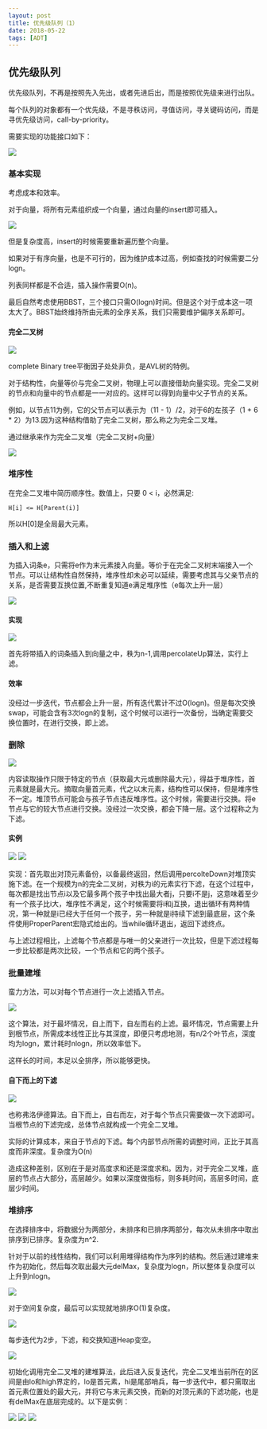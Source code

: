 ```yaml
---
layout: post
title: 优先级队列（1）
date: 2018-05-22
tags: [ADT]
---
```


## 优先级队列

优先级队列，不再是按照先入先出，或者先进后出，而是按照优先级来进行出队。

每个队列的对象都有一个优先级，不是寻秩访问，寻值访问，寻关键码访问，而是寻优先级访问，call-by-priority。

需要实现的功能接口如下：

<img src="http://os310ujuc.bkt.clouddn.com/pri.png">

### 基本实现

考虑成本和效率。

对于向量，将所有元素组织成一个向量，通过向量的insert即可插入。

<img src="http://os310ujuc.bkt.clouddn.com/pri1.png">

但是复杂度高，insert的时候需要重新遍历整个向量。

如果对于有序向量，也是不可行的，因为维护成本过高，例如查找的时候需要二分logn。

列表同样都是不合适，插入操作需要O(n)。

最后自然考虑使用BBST，三个接口只需O(logn)时间。但是这个对于成本这一项太大了。BBST始终维持所由元素的全序关系，我们只需要维护偏序关系即可。

#### 完全二叉树

<img src="http://os310ujuc.bkt.clouddn.com/pri3.png">

complete Binary tree平衡因子处处非负，是AVL树的特例。

对于结构性，向量等价与完全二叉树，物理上可以直接借助向量实现。完全二叉树的节点和向量中的节点都是一一对应的。这样可以得到向量中父子节点的关系。

例如，以节点11为例，它的父节点可以表示为（11 - 1）/2，对于6的左孩子（1 + 6 * 2）为13.因为这种结构借助了完全二叉树，那么称之为完全二叉堆。

通过继承来作为完全二叉堆（完全二叉树+向量）

<img src="http://os310ujuc.bkt.clouddn.com/pri4.png">

### 堆序性

在完全二叉堆中简历顺序性。数值上，只要 0 < i，必然满足:

    H[i] <= H[Parent(i)]

所以H[0]是全局最大元素。

### 插入和上滤

为插入词条e，只需将e作为末元素接入向量。等价于在完全二叉树末端接入一个节点。可以让结构性自然保持，堆序性却未必可以延续，需要考虑其与父亲节点的关系，是否需要互换位置,不断重复知道e满足堆序性（e每次上升一层）

<img src="http://os310ujuc.bkt.clouddn.com/pri5.png">

#### 实现

<img src="http://os310ujuc.bkt.clouddn.com/pri6.png">

首先将带插入的词条插入到向量之中，秩为n-1,调用percolateUp算法，实行上滤。

#### 效率

没经过一步迭代，节点都会上升一层，所有迭代累计不过O(logn)。但是每次交换swap，可能会含有3次logn的复制，这个时候可以进行一次备份，当确定需要交换位置时，在进行交换，即上滤。

### 删除

<img src="http://os310ujuc.bkt.clouddn.com/pri7.png">

内容读取操作只限于特定的节点（获取最大元或删除最大元），得益于堆序性，首元素就是最大元。摘取向量首元素，代之以末元素，结构性可以保持，但是堆序性不一定。堆顶节点可能会与孩子节点违反堆序性。这个时候，需要进行交换。将e节点与它的较大节点进行交换。没经过一次交换，都会下降一层。这个过程称之为下滤。

#### 实例

<img src="http://os310ujuc.bkt.clouddn.com/pri8.png">

<img src="http://os310ujuc.bkt.clouddn.com/pri9.png">

实现：首先取出对顶元素备份，以备最终返回，然后调用percolteDown对堆顶实施下滤。在一个规模为n的完全二叉树，对秩为i的元素实行下滤，在这个过程中，每次都是找出节点i以及它最多两个孩子中找出最大者j，只要i不是j，这意味着至少有一个孩子比i大，堆序性不满足，这个时候需要将i和j互换，退出循环有两种情况，第一种就是i已经大于任何一个孩子，另一种就是i持续下滤到最底层，这个条件使用ProperParent宏隐式给出的。当while循环退出，返回下滤终点。

与上滤过程相比，上滤每个节点都是与唯一的父亲进行一次比较，但是下滤过程每一步比较都是两次比较，一个节点和它的两个孩子。

### 批量建堆

蛮力方法，可以对每个节点进行一次上滤插入节点。

<img src="http://os310ujuc.bkt.clouddn.com/pri10.png">

这个算法，对于最坏情况，自上而下，自左而右的上滤。最坏情况，节点需要上升到根节点，所需成本线性正比与其深度，即便只考虑地测，有n/2个叶节点，深度均为logn，累计耗时nlogn，所以效率低下。

这样长的时间，本足以全排序，所以能够更快。

#### 自下而上的下滤

<img src="http://os310ujuc.bkt.clouddn.com/pri11.png">

也称弗洛伊德算法。自下而上，自右而左，对于每个节点只需要做一次下滤即可。当根节点的下滤完成，总体节点就构成一个完全二叉堆。

实际的计算成本，来自于节点的下滤。每个内部节点所需的调整时间，正比于其高度而非深度。复杂度为O(n)

造成这种差别，区别在于是对高度求和还是深度求和。因为，对于完全二叉堆，底层的节点占大部分，高层越少。如果以深度做指标，则多耗时间，高层多时间，底层少时间。

### 堆排序

在选择排序中，将数据分为两部分，未排序和已排序两部分，每次从未排序中取出排序到已排序。复杂度为n^2.

针对于以前的线性结构，我们可以利用堆得结构作为序列的结构。然后通过建堆来作为初始化，然后每次取出最大元delMax，复杂度为logn，所以整体复杂度可以上升到nlogn。

<img src="http://os310ujuc.bkt.clouddn.com/pri13.png">

对于空间复杂度，最后可以实现就地排序O(1)复杂度。

<img src="http://os310ujuc.bkt.clouddn.com/pri14.png">

每步迭代为2步，下滤，和交换知道Heap变空。

<img src="http://os310ujuc.bkt.clouddn.com/pri15.png">

初始化调用完全二叉堆的建堆算法，此后进入反复迭代，完全二叉堆当前所在的区间是由lo和high界定的，lo是首元素，hi是尾部哨兵，每一步迭代中，都只需取出首元素位置处的最大元，并将它与末元素交换，而新的对顶元素的下滤功能，也是有delMax在底层完成的。以下是实例：

<img src="http://os310ujuc.bkt.clouddn.com/pri15.png">
<img src="http://os310ujuc.bkt.clouddn.com/pri16.png">
<img src="http://os310ujuc.bkt.clouddn.com/pri17.png">

